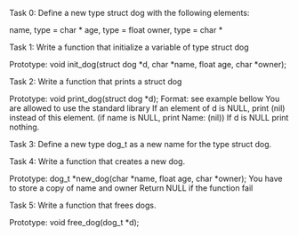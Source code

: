 Task 0: Define a new type struct dog with the following elements:

name, type = char *
age, type = float
owner, type = char *

Task 1: Write a function that initialize a variable of type struct dog

Prototype: void init_dog(struct dog *d, char *name, float age, char *owner);

Task 2: Write a function that prints a struct dog

Prototype: void print_dog(struct dog *d);
Format: see example bellow
You are allowed to use the standard library
If an element of d is NULL, print (nil) instead of this element. (if name is NULL, print Name: (nil))
If d is NULL print nothing.

Task 3: Define a new type dog_t as a new name for the type struct dog.

Task 4: Write a function that creates a new dog.

Prototype: dog_t *new_dog(char *name, float age, char *owner);
You have to store a copy of name and owner
Return NULL if the function fail

Task 5: Write a function that frees dogs.

Prototype: void free_dog(dog_t *d);
